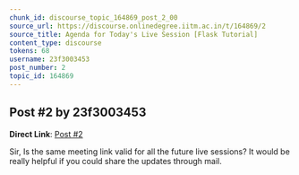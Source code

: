 ```yaml
---
chunk_id: discourse_topic_164869_post_2_00
source_url: https://discourse.onlinedegree.iitm.ac.in/t/164869/2
source_title: Agenda for Today's Live Session [Flask Tutorial]
content_type: discourse
tokens: 68
username: 23f3003453
post_number: 2
topic_id: 164869
---
```


## Post #2 by 23f3003453

**Direct Link**: [Post #2](https://discourse.onlinedegree.iitm.ac.in/t/164869/2)

Sir, Is the same meeting link valid for all the future live sessions? It would be really helpful if you could share the updates through mail.
